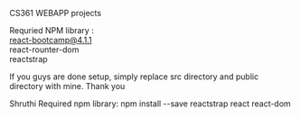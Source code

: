 
CS361 WEBAPP projects

Requried NPM library : <br>
react-bootcamp@4.1.1 <br>
react-rounter-dom <br>
reactstrap

If you guys are done setup, simply replace src directory and public directory with mine.
Thank you

Shruthi
Required npm library: npm install --save reactstrap react react-dom

